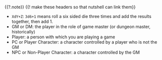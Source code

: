 {{?.note}}
{{! make these headers so that nutshell can link them}}

* `XdY+Z`: `3d6+1` means roll a six sided die three times and add the results together, then add 1.
* GM or DM: the player in the role of game master (or dungeon master, historically)
* Player: a person with which you are playing a game
* PC or Player Character: a character controlled by a player who is not the GM
* NPC or Non-Player Character: a character controlled by the GM


